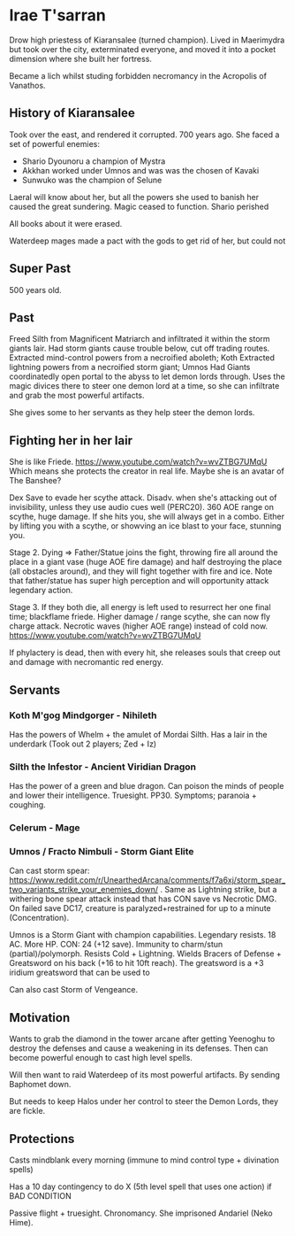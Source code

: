 # Irae T'sarran
Drow high priestess of Kiaransalee (turned champion). Lived in Maerimydra but took over the city, exterminated everyone, and moved it into a pocket dimension where she built her fortress.

Became a lich whilst studing forbidden necromancy in the Acropolis of Vanathos. 


## History of Kiaransalee
Took over the east, and rendered it corrupted. 700 years ago.
She faced a set of powerful enemies:
- Shario Dyounoru a champion of Mystra
- Akkhan worked under Umnos and was was the chosen of Kavaki
- Sunwuko was the champion of Selune

Laeral will know about her, but all the powers she used to banish her caused the great sundering. Magic ceased to function. Shario perished


All books about it were erased.


Waterdeep mages made a pact with the gods to get rid of her, but could not 


## Super Past
500 years old.


## Past
Freed Silth from Magnificent Matriarch and infiltrated it within the storm giants lair.
Had storm giants cause trouble below, cut off trading routes.
Extracted mind-control powers from a necroified aboleth; Koth
Extracted lightning powers from a necroified storm giant; Umnos
Had Giants coordinatedly open portal to the abyss to let demon lords through.
Uses the magic divices there to steer one demon lord at a time, so she can infiltrate and grab the most powerful artifacts.

She gives some to her servants as they help steer the demon lords.

## Fighting her in her lair
She is like Friede. https://www.youtube.com/watch?v=wvZTBG7UMqU
Which means she protects the creator in real life. Maybe she is an avatar of The Banshee?

Dex Save to evade her scythe attack. Disadv. when she's attacking out of invisibility, unless they use audio cues well (PERC20).
360 AOE range on scythe, huge damage.
If she hits you, she will always get in a combo. Either by lifting you with a scythe, or showving an ice blast to your face, stunning you.

Stage 2.
Dying => Father/Statue joins the fight, throwing fire all around the place in a giant vase (huge AOE fire damage) and half destroying the place (all obstacles around), and they will fight together with fire and ice.
Note that father/statue has super high perception and will opportunity attack legendary action.

Stage 3.
If they both die, all energy is left used to resurrect her one final time; blackflame friede. Higher damage / range scythe, she can now fly charge attack.
Necrotic waves (higher AOE range) instead of cold now.
https://www.youtube.com/watch?v=wvZTBG7UMqU

If phylactery is dead, then with every hit, she releases souls that creep out and damage with necromantic red energy.

## Servants
### Koth M'gog Mindgorger - Nihileth
Has the powers of Whelm + the amulet of Mordai
Silth. Has a lair in the underdark
(Took out 2 players; Zed + Iz)

### Silth the Infestor - Ancient Viridian Dragon
Has the power of a green and blue dragon. Can poison the minds of people and lower their intelligence. Truesight. PP30. Symptoms; paranoia + coughing.

### Celerum - Mage

### Umnos / Fracto Nimbuli - Storm Giant Elite
Can cast storm spear: https://www.reddit.com/r/UnearthedArcana/comments/f7a6xj/storm_spear_two_variants_strike_your_enemies_down/ . Same as Lightning strike, but a withering bone spear attack instead that has CON save vs Necrotic DMG.
On failed save DC17, creature is paralyzed+restrained for up to a minute (Concentration).

Umnos is a Storm Giant with champion capabilities. Legendary resists.
18 AC. More HP. CON: 24 (+12 save). Immunity to charm/stun (partial)/polymorph.
Resists Cold + Lightning.
Wields Bracers of Defense + Greatsword on his back (+16 to hit 10ft reach).
The greatsword is a +3 iridium greatsword that can be used to 

Can also cast Storm of Vengeance.

## Motivation
Wants to grab the diamond in the tower arcane after getting Yeenoghu to destroy the defenses and cause a weakening in its defenses. Then can become powerful enough to cast high level spells.

Will then want to raid Waterdeep of its most powerful artifacts. By sending Baphomet down.

But needs to keep Halos under her control to steer the Demon Lords, they are fickle.


## Protections
Casts mindblank every morning (immune to mind control type + divination spells) 

Has a 10 day contingency to do X (5th level spell that uses one action) if BAD CONDITION 

Passive flight + truesight. 
Chronomancy. She imprisoned Andariel (Neko Hime). 

 
